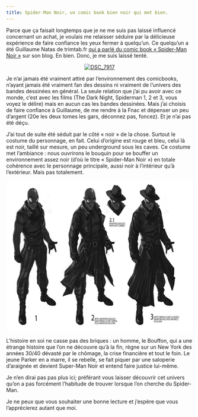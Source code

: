```yaml
---
title: Spider-Man Noir, un comic book bien noir qui met bien.
---
```

Parce que ça faisait longtemps que je ne me suis pas laissé influencé concernant un achat, je voulais me relaisser séduire par la délicieuse expérience de faire confiance les yeux fermer à quelqu&rsquo;un. Ce quelqu&rsquo;un a été Guillaume Natas de trimtab.fr [qui a parlé du comic book &laquo;&nbsp;Spider-Man Noir&nbsp;&raquo;][1] sur son blog. En bien. Donc, je me suis laissé tenté.

<p style="text-align:center;">
  <a href="http://www.flickr.com/photos/dondapo/5431289030/" title="DSC_7917 de Cyril Krylatov, sur Flickr"><img src="http://farm6.static.flickr.com/5294/5431289030_a9a7708e78_z.jpg" width="640" height="425" alt="DSC_7917" /></a>
</p>

<!--more-->

Je n&rsquo;ai jamais été vraiment attiré par l&rsquo;environnement des comicbooks, n&rsquo;ayant jamais été vraiment fan des dessins ni vraiment de l&rsquo;univers des bandes dessinées en général. La seule relation que j&rsquo;ai pu avoir avec ce monde, c&rsquo;est avec les films (The Dark Night, Spiderman 1, 2 et 3, vous voyez le délire) mais en aucun cas les bandes dessinées. Mais j&rsquo;ai choisis de faire confiance à Guillaume, de me rendre à la Fnac et dépenser un peu d&rsquo;argent (20e les deux tomes les gars, déconnez pas, foncez). Et je n&rsquo;ai pas été déçu.

J&rsquo;ai tout de suite été séduit par le côté &laquo;&nbsp;noir&nbsp;&raquo; de la chose. Surtout le costume du personnage, en fait. Celui d&rsquo;origine est rouge et bleu, celui là est noir, taillé sur mesure, un peu underground sous les caves. Ce costume met l&rsquo;ambiance : nous ouvrirons le bouquin pour se bouffer un environnement assez noir (d&rsquo;où le titre &laquo;&nbsp;Spider-Man Noir&nbsp;&raquo;) en totale cohérence avec le personnage principale, aussi noir à l&rsquo;intérieur qu&rsquo;à l&rsquo;extérieur. Mais pas totalement.

<p style="text-align:center;">
  <img src="../images/Spider-Man_Noir.jpg" alt="Spider-Man Noir" title="Spider-Man_Noir" width="640" height="406" class="alignnone size-full wp-image-26" />
</p>

L&rsquo;histoire en soi ne casse pas des briques : un homme, le Bouffon, qui a une étrange histoire que l&rsquo;on ne découvre qu&rsquo;à la fin, règne sur un New York des années 30/40 dévasté par le chômage, la crise financière et tout le foin. Le jeune Parker en a marre, il se rebelle, se fait piquer par une saloperie d&rsquo;araignée et devient Super-Man Noir et entend faire justice lui-même.

Je n&rsquo;en dirai pas pas plus ici; préférant vous laisser découvrir cet univers qu&rsquo;on a pas forcément l&rsquo;habitude de trouver lorsque l&rsquo;on cherche du Spider-Man.

Je ne peux que vous souhaiter une bonne lecture et j&rsquo;espère que vous l&rsquo;apprécierez autant que moi.

 [1]: http://www.trimtab.fr/spider-man-noir
